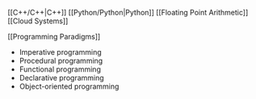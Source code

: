 [[C++/C++|C++]]
[[Python/Python|Python]]
[[Floating Point Arithmetic]]
[[Cloud Systems]]

[[Programming Paradigms]]
- Imperative programming
- Procedural programming
- Functional programming
- Declarative programming
- Object-oriented programming
